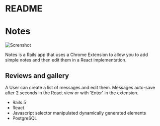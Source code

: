 # README

# Notes
![Screnshot](https://i.imgur.com/VbuOKQK.png)

Notes is a Rails app that uses a Chrome Extension to allow you to add simple notes and then edit them in a React implementation. 

## Reviews and gallery

A User can create a list of messages and edit them. Messages auto-save after 2 seconds in the React view or with 'Enter' in the extension.

 - Rails 5 
 - React
 - Javascript selector manipulated dynamically generated elements
 - PostgreSQL

